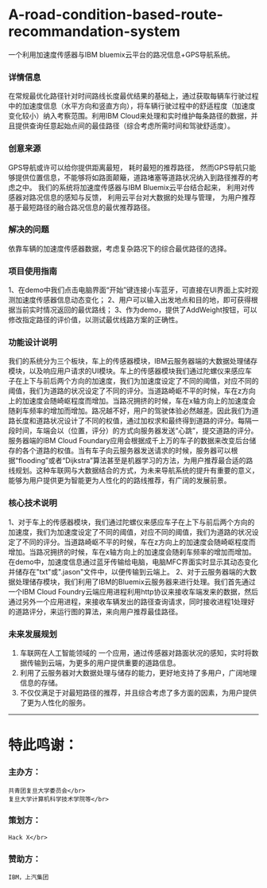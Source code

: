 # A-road-condition-based-route-recommandation-system
一个利用加速度传感器与IBM bluemix云平台的路况信息+GPS导航系统。

### 详情信息</br>
在常规最优化路径针对时间路线长度最优结果的基础上，通过获取每辆车行驶过程中的加速度信息（水平方向和竖直方向），将车辆行驶过程中的舒适程度（加速度变化较小）纳入考察范围。利用IBM Cloud来处理和实时维护每条路径的数据，并且提供查询任意起始点间的最佳路径（综合考虑所需时间和驾驶舒适度）。
    
### 创意来源</br>
GPS导航或许可以给你提供距离最短， 耗时最短的推荐路径， 然而GPS导航只能够提供位置信息，不能够将如路面颠簸，道路堵塞等道路状况纳入到路径推荐的考虑之中。 我们的系统将加速度传感器与IBM Bluemix云平台结合起来， 利用对传感器对路况信息的感知与反馈， 利用云平台对大数据的处理与管理， 为用户推荐基于最短路径的融合路况信息的最优推荐路径。 

### 解决的问题</br>
依靠车辆的加速度传感器数据，考虑复杂路况下的综合最优路径的选择。

### 项目使用指南</br>
1、在demo中我们点击电脑界面“开始”键连接小车蓝牙，可直接在UI界面上实时观测加速度传感器信息动态变化；
2、用户可以输入出发地点和目的地，即可获得根据当前实时情况返回的最优路线；
3、作为demo，提供了AddWeight按钮，可以修改指定路径的评价值，以测试最优线路方案的正确性。

### 功能设计说明</br>
我们的系统分为三个板块，车上的传感器模块，IBM云服务器端的大数据处理储存模块，以及响应用户请求的UI模块。车上的传感器模块我们通过陀螺仪来感应车子在上下与前后两个方向的加速度，我们为加速度设定了不同的阈值，对应不同的阈值，我们为道路的状况设定了不同的评分。当道路崎岖不平的时候，车在z方向上的加速度会随崎岖程度而增加。当路况拥挤的时候，车在x轴方向上的加速度会随刹车频率的增加而增加。路况越不好，用户的驾驶体验必然越差。因此我们为道路长度和道路状况设计了不同的权值，通过加权求和最终得到道路的评分。每隔一段时间，车端会以（位置，评分）的方式向服务器发送“心跳”，提交道路的评分。服务器端的IBM Cloud Foundary应用会根据成千上万的车子的数据来改变后台储存的各个道路的权值。当有车子向云服务器发送请求的时候，服务器可以根据“flooding”或者“Dijkstra”算法甚至是机器学习的方法，为用户推荐最合适的路线规划。这种车联网与大数据结合的方式，为未来导航系统的提升有重要的意义，能够为用户提供更为智能更为人性化的的路线推荐，有广阔的发展前景。

### 核心技术说明</br>
1、对于车上的传感器模块，我们通过陀螺仪来感应车子在上下与前后两个方向的加速度，我们为加速度设定了不同的阈值，对应不同的阈值，我们为道路的状况设定了不同的评分。当道路崎岖不平的时候，车在z方向上的加速度会随崎岖程度而增加。当路况拥挤的时候，车在x轴方向上的加速度会随刹车频率的增加而增加。在demo中，加速度信息通过蓝牙传输给电脑，电脑MFC界面实时显示其动态变化并储存在"txt"或".jason"文件中，以便传输到云端上。
2、对于云服务器端的大数据处理储存模块，我们利用了IBM的Bluemix云服务器来进行处理。我们首先通过一个IBM Cloud Foundry云端应用进程利用http协议来接收车端发来的数据，然后通过另外一个应用进程，来接收车辆发出的路径查询请求，同时接收进程1处理好的道路评分，来运行图的算法，来向用户推荐最佳路径。

### 未来发展规划</br>
1. 车联网在人工智能领域的 一个应用，通过传感器对路面状况的感知，实时将数据传输到云端，为更多的用户提供重要的道路信息。
2. 利用了云服务器对大数据处理与储存的能力，更好地支持了多用户，广阔地理信息的存储。
3. 不仅仅满足于对最短路径的推荐，并且综合考虑了多方面的因素，为用户提供了更为人性化的服务。

-----------------------------------------------------------------------
# 特此鸣谢：</br>
### 主办方：</br>
    共青团复旦大学委员会</br>
    复旦大学计算机科学技术学院等</br>
### 策划方：</br>
    Hack X</br>
### 赞助方：</br>
    IBM，上汽集团
